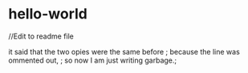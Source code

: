 # hello-world
//Edit to readme file

it said that the two opies were the same before ;
because the line was ommented out, ;
so now I am just writing garbage.;
